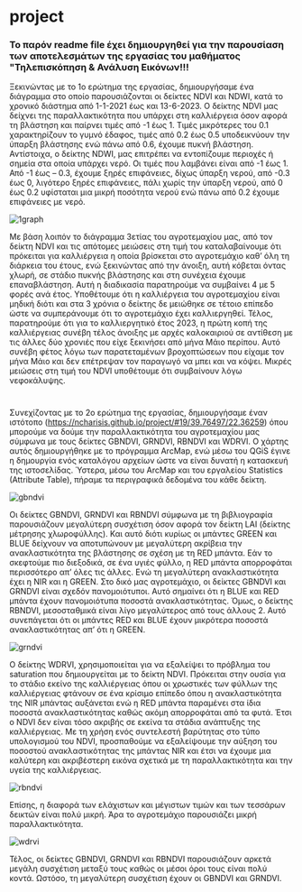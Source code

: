 # project
### Το παρόν readme file έχει δημιουργηθεί για την παρουσίαση των αποτελεσμάτων της εργασίας του μαθήματος "Τηλεπισκόπηση & Ανάλυση Εικόνων!!!

Ξεκινώντας με το 1ο ερώτημα της εργασίας, δημιουργήσαμε ένα διάγραμμα στο οποίο παρουσιάζονται οι δείκτες NDVI και NDWI, κατά το χρονικό διάστημα από 1-1-2021 έως και 13-6-2023.
Ο δείκτης NDVI μας δείχνει της παραλλακτικότητα που υπάρχει στη καλλιέργεια όσον αφορά τη βλάστηση και παίρνει τιμές από -1 έως 1. Τιμές μικρότερες του 0.1 χαρακτηρίζουν το γυμνό έδαφος, τιμές από 0.2 έως 0.5 υποδεικνύουν την ύπαρξη βλάστησης ενώ πάνω από 0.6, έχουμε πυκνή βλάστηση. Αντίστοιχα, ο δείκτης NDWI, μας επιτρέπει να εντοπίζουμε περιοχές ή σημεία στα οποία υπάρχει νερό. Οι τιμές που λαμβάνει είναι από -1 έως 1. Από -1 έως – 0.3, έχουμε ξηρές επιφάνειες, δίχως ύπαρξη νερού, από -0.3 έως 0, λιγότερο ξηρές επιφάνειες, πάλι χωρίς την ύπαρξη νερού, από 0 έως 0.2 υφίσταται μια μικρή ποσότητα νερού ενώ πάνω από 0.2 έχουμε επιφάνειες με νερό. 

![1graph](https://github.com/ncharisis/project/assets/137705407/56141bd3-d447-43b5-836a-2760542db17f)

Με βάση λοιπόν το διάγραμμα 3ετίας του αγροτεμαχίου μας, από τον δείκτη NDVI και τις απότομες μειώσεις στη τιμή του καταλαβαίνουμε ότι πρόκειται για καλλιέργεια η οποία βρίσκεται στο αγροτεμάχιο καθ’ όλη τη διάρκεια του έτους, ενώ ξεκινώντας από την άνοιξη, αυτή κόβεται όντας χλωρή, σε στάδιο πυκνής βλάστησης και στη συνέχεια έχουμε επαναβλάστηση. Αυτή η διαδικασία παρατηρούμε να συμβαίνει 4 με 5 φορές ανά έτος. Υποθέτουμε ότι η καλλιέργεια του αγροτεμαχίου είναι μηδική διότι και στα 3 χρόνια ο δείκτης δε μειώθηκε σε τέτοιο επίπεδο ώστε να συμπεράνουμε ότι το αγροτεμάχιο έχει καλλιεργηθεί. Τέλος, παρατηρούμε ότι για το καλλιεργητικό έτος 2023, η πρώτη κοπή της καλλιέργειας συνέβη τέλος άνοιξης με αρχές καλοκαιριού σε αντίθεση με τις άλλες δύο χρονιές που είχε ξεκινήσει από μήνα Μάιο περίπου. Αυτό συνέβη φέτος λόγω των παρατεταμένων βροχοπτώσεων που είχαμε τον μήνα Μάιο και δεν επέτρεψαν τον παραγωγό να μπει και να κόψει. Μικρές μειώσεις στη τιμή του NDVI υποθέτουμε ότι συμβαίνουν λόγω νεφοκάλυψης.
# 
Συνεχίζοντας με το 2ο ερώτημα της εργασίας, δημιουργήσαμε έναν ιστότοπο (https://ncharisis.github.io/project/#19/39.76497/22.36259) όπου μπορούμε να δούμε την παραλλακτικότητα του αγροτεμαχίου μας σύμφωνα με τους δείκτες GBNDVI, GRNDVI, RBNDVI και WDRVI. Ο χάρτης αυτός δημιουργήθηκε με το πρόγραμμα ArcMap, ενώ μέσω του QGiS έγινε η δημουργία ενός καταλόγου αρχείων ώστε να είναι δυνατή η κατασκευή της ιστοσελίδας. Ύστερα, μέσω του ArcMap και του εργαλείου Statistics (Attribute Table), πήραμε τα περιγραφικά δεδομένα του κάθε δείκτη.

![gbndvi](https://github.com/ncharisis/project/assets/137705407/249eb35a-822f-4b9a-bb3f-12402e08277f)

Οι δείκτες GBNDVI, GRNDVI και RBNDVI σύμφωνα με τη βιβλιογραφία παρουσιάζουν μεγαλύτερη συσχέτιση όσον αφορά τον δείκτη LAI (δείκτης μέτρησης χλωροφύλλης). Και αυτό διότι κυρίως οι μπάντες GREEN και BLUE δείχνουν να αποτυπώνουν με  μεγαλύτερη ακρίβεια την ανακλαστικότητα της βλάστησης σε σχέση με τη RED μπάντα. Εάν το σκεφτούμε πιο διεξοδικά, σε ένα υγιές φύλλο, η RED μπάντα απορροφάται περισσότερο απ’ όλες τις άλλες. Ενώ τη μεγαλύτερη ανακλαστικότητα έχει η NIR και η GREEN. Στο δικό μας αγροτεμάχιο, οι δείκτες GBNDVI και GRNDVI είναι σχεδόν πανομοιότυποι. Αυτό σημαίνει ότι η BLUE και RED μπάντα έχουν πανομοιότυπα ποσοστά ανακλαστικότητας. Όμως, ο δείκτης RBNDVI, μεσοσταθμικά είναι λίγο μεγαλύτερος από τους άλλους 2. Αυτό συνεπάγεται ότι οι μπάντες RED και BLUE έχουν μικρότερα ποσοστά ανακλαστικότητας απ’ ότι η GREEN. 

![grndvi](https://github.com/ncharisis/project/assets/137705407/e692b952-738f-43f5-a47e-e95bd56adc7d)

Ο δείκτης WDRVI, χρησιμοποιείται για να εξαλείψει το πρόβλημα του saturation που δημιουργείται με το δείκτη NDVI. Πρόκειται στην ουσία για το στάδιο εκείνο της καλλιέργειας όπου οι χρωστικές των φύλλων της καλλιέργειας φτάνουν σε ένα κρίσιμο επίπεδο όπου η ανακλαστικότητα της NIR μπάντας αυξάνεται ενώ η RED μπάντα παραμένει στα ίδια ποσοστά ανακλαστικότητας καθώς ακόμη απορροφάται από τα φυτά. Έτσι ο NDVI δεν είναι τόσο ακριβής σε εκείνα τα στάδια ανάπτυξης της καλλιέργειας. Με τη χρήση ενός συντελεστή βαρύτητας στο τύπο υπολογισμού του NDVI, προσπαθούμε να εξαλείψουμε την αύξηση του ποσοστού ανακλαστικότητας της μπάντας NIR και έτσι να έχουμε μια καλύτερη και ακριβέστερη εικόνα σχετικά με τη παραλλακτικότητα και την υγεία της καλλιέργειας.

![rbndvi](https://github.com/ncharisis/project/assets/137705407/0c4a205b-09d5-48eb-85e0-ebfe0d4e697b)

Επίσης, η διαφορά των ελάχιστων και μέγιστων τιμών και των τεσσάρων δεικτών είναι πολύ μικρή. Άρα το αγροτεμάχιο παρουσιάζει μικρή παραλλακτικότητα.

![wdrvi](https://github.com/ncharisis/project/assets/137705407/5c2e25cf-9b80-432d-8d53-3fbbbbbcd071)

Τέλος, οι δείκτες GBNDVI, GRNDVI και RBNDVI παρουσιάζουν αρκετά μεγάλη συσχέτιση μεταξύ τους καθώς οι μέσοι όροι τους είναι πολύ κοντά. Ωστόσο, τη μεγαλύτερη συσχέτιση έχουν οι GBNDVI και GRNDVI.
